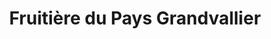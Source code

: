 ---
title: "Fruitière du Pays Grandvallier"
url: /saint-laurent-en-grandvaux/fruitiere-du-pays-grandvallier/
shop: fromage
---
